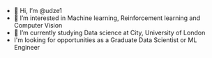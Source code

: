 - 👋 Hi, I’m @udze1
- 👀 I’m interested in Machine learning, Reinforcement learning and Computer Vision
- 🌱 I’m currently studying Data science at City, University of London
- I'm looking for opportunities as a Graduate Data Scientist or ML Engineer


<!---
udze1/udze1 is a ✨ special ✨ repository because its `README.md` (this file) appears on your GitHub profile.
You can click the Preview link to take a look at your changes.
--->
